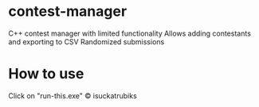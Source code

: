 # contest-manager
C++ contest manager with limited functionality
Allows adding contestants and exporting to CSV
Randomized submissions
# How to use
Click on "run-this.exe"
© isuckatrubiks
